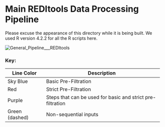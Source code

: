 # Main REDItools Data Processing Pipeline

Please excuse the appearance of this directory while it is being built.
We used R version 4.2.2 for all the R scripts here.

![General_Pipeline___REDItools](https://github.com/user-attachments/assets/36426389-5bfb-4bb2-9533-34d0a6d98871)

### **Key:**

| Line Color             | Description                                        |
|------------------------|----------------------------------------------------|
| Sky Blue               | Basic Pre-Filtration                               |
| Red                    | Strict Pre-Filtration                              |
| Purple                 | Steps that can be used for basic and strict pre-filtration |
| Green (dashed)         | Non-sequential inputs                              |
